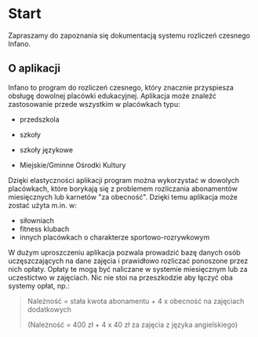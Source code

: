# Start
Zapraszamy do zapoznania się dokumentacją systemu rozliczeń czesnego Infano. 

## O aplikacji

Infano to program do rozliczeń czesnego, który znacznie przyspiesza obsługę dowolnej placówki edukacyjnej. Aplikacja może znaleźć zastosowanie przede wszystkim w placówkach typu:

* przedszkola

* szkoły

* szkoły językowe

* Miejskie/Gminne Ośrodki Kultury

  

Dzięki elastyczności aplikacji program można wykorzystać w dowolych placówkach, które borykają się z problemem rozliczania abonamentów miesięcznych lub karnetów "za obecność". Dzięki temu aplikacja może zostać użyta m.in. w:

- siłowniach
- fitness klubach
- innych placówkach o charakterze sportowo-rozrywkowym


W dużym uproszczeniu aplikacja pozwala prowadzić bazę danych osób uczęszczających na dane zajęcia i prawidłowo rozliczać ponoszone przez nich opłaty. Opłaty te mogą być naliczane w systemie miesięcznym lub za uczestictwo w zajęciach. Nic nie stoi na przeszkodzie aby łączyć oba systemy opłat, np.:

> Należność = stała kwota abonamentu + 4 x obecność na zajęciach dodatkowych
>
> (Należność = 400 zł + 4 x 40 zł za zajęcia z języka angielskiego)



